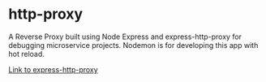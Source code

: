 # http-proxy
A Reverse Proxy built using Node Express and express-http-proxy for debugging microservice projects. Nodemon is for developing this app with hot reload.

[Link to express-http-proxy](https://www.npmjs.com/package/express-http-proxy)

